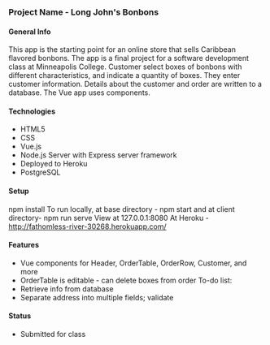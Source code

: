 ### Project Name - Long John's Bonbons

#### General Info 
 This app is the starting point for an online store that sells Caribbean flavored bonbons.  The app is a final project for a software development class at Minneapolis College. Customer select boxes of bonbons with different characteristics, and indicate a quantity of boxes.  They enter customer information.  Details about the customer and order are written to a database. The Vue app uses components.

#### Technologies
* HTML5
* CSS
* Vue.js
* Node.js Server with Express server framework
* Deployed to Heroku
* PostgreSQL

#### Setup
npm install
To run locally, at base directory - npm start 
and at client directory- npm run serve
View at 127.0.0.1:8080
At Heroku - http://fathomless-river-30268.herokuapp.com/ 

#### Features
* Vue components for Header, OrderTable, OrderRow, Customer, and more
* OrderTable is editable - can delete boxes from order
To-do list:
* Retrieve info from database
* Separate address into multiple fields; validate

#### Status
* Submitted for class

